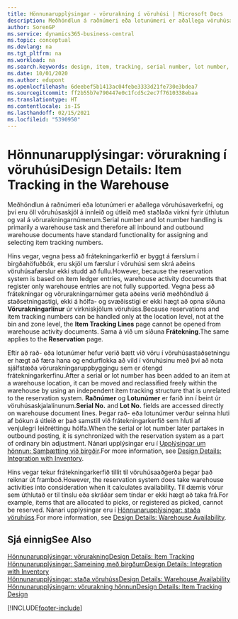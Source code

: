 ```yaml
---
title: Hönnunarupplýsingar - vörurakning í vöruhúsi | Microsoft Docs
description: Meðhöndlun á raðnúmeri eða lotunúmeri er aðallega vöruhúsaverkefni, og því eru öll vöruhúsaskjöl á innleið og útleið með staðlaða virkni fyrir úthlutun og val á vörurakningarnúmerum. Hins vegar, vegna þess að frátekningarkerfið er byggt á færslum í birgðahöfuðbók, eru skjöl um færslur í vöruhúsi sem skrá aðeins vöruhúsafærslur ekki studd að fullu.
author: SorenGP
ms.service: dynamics365-business-central
ms.topic: conceptual
ms.devlang: na
ms.tgt_pltfrm: na
ms.workload: na
ms.search.keywords: design, item, tracking, serial number, lot number, outbound documents
ms.date: 10/01/2020
ms.author: edupont
ms.openlocfilehash: 6deebef5b1413ac04febe3333d21fe730e3bdea7
ms.sourcegitcommit: ff2b55b7e790447e0c1fcd5c2ec7f7610338ebaa
ms.translationtype: HT
ms.contentlocale: is-IS
ms.lasthandoff: 02/15/2021
ms.locfileid: "5390950"
---
```

# <a name="design-details-item-tracking-in-the-warehouse"></a><span data-ttu-id="e05d2-104">Hönnunarupplýsingar: vörurakning í vöruhúsi</span><span class="sxs-lookup"><span data-stu-id="e05d2-104">Design Details: Item Tracking in the Warehouse</span></span>
<span data-ttu-id="e05d2-105">Meðhöndlun á raðnúmeri eða lotunúmeri er aðallega vöruhúsaverkefni, og því eru öll vöruhúsaskjöl á innleið og útleið með staðlaða virkni fyrir úthlutun og val á vörurakningarnúmerum.</span><span class="sxs-lookup"><span data-stu-id="e05d2-105">Serial number and lot number handling is primarily a warehouse task and therefore all inbound and outbound warehouse documents have standard functionality for assigning and selecting item tracking numbers.</span></span>  

<span data-ttu-id="e05d2-106">Hins vegar, vegna þess að frátekningarkerfið er byggt á færslum í birgðahöfuðbók, eru skjöl um færslur í vöruhúsi sem skrá aðeins vöruhúsafærslur ekki studd að fullu.</span><span class="sxs-lookup"><span data-stu-id="e05d2-106">However, because the reservation system is based on item ledger entries, warehouse activity documents that register only warehouse entries are not fully supported.</span></span> <span data-ttu-id="e05d2-107">Vegna þess að frátekningar og vörurakningarnúmer geta aðeins verið meðhöndluð á staðsetningastigi, ekki á hólfa- og svæðisstigi er ekki hægt að opna síðuna **Vörurakningarlínur** úr virkniskjölum vöruhúss.</span><span class="sxs-lookup"><span data-stu-id="e05d2-107">Because reservations and item tracking numbers can be handled only at the location level, not at the bin and zone level, the **Item Tracking Lines** page cannot be opened from warehouse activity documents.</span></span> <span data-ttu-id="e05d2-108">Sama á við um síðuna **Frátekning**.</span><span class="sxs-lookup"><span data-stu-id="e05d2-108">The same applies to the **Reservation** page.</span></span>  

<span data-ttu-id="e05d2-109">Eftir að rað- eða lotunúmer hefur verið bætt við vöru í vöruhúsastaðsetningu er hægt að færa hana og endurflokka að vild í vöruhúsinu með því að nota sjálfstæða vörurakningaruppbyggingu sem er ótengd frátekningarkerfinu.</span><span class="sxs-lookup"><span data-stu-id="e05d2-109">After a serial or lot number has been added to an item at a warehouse location, it can be moved and reclassified freely within the warehouse by using an independent item tracking structure that is unrelated to the reservation system.</span></span> <span data-ttu-id="e05d2-110">**Raðnúmer** og **Lotunúmer** er farið inn í beint úr vöruhúsaskjalalínunum.</span><span class="sxs-lookup"><span data-stu-id="e05d2-110">**Serial No.** and **Lot No.** fields are accessed directly on warehouse document lines.</span></span> <span data-ttu-id="e05d2-111">Þegar rað- eða lotunúmer verður seinna hluti af bókun á útleið er það samstill við frátekningarkerfið sem hluti af venjulegri leiðréttingu hólfa.</span><span class="sxs-lookup"><span data-stu-id="e05d2-111">When the serial or lot number later partakes in outbound posting, it is synchronized with the reservation system as a part of ordinary bin adjustment.</span></span> <span data-ttu-id="e05d2-112">Nánari upplýsingar eru í [Upplýsingar um hönnun: Samþætting við birgðir](design-details-integration-with-inventory.md).</span><span class="sxs-lookup"><span data-stu-id="e05d2-112">For more information, see [Design Details: Integration with Inventory](design-details-integration-with-inventory.md).</span></span>  

<span data-ttu-id="e05d2-113">Hins vegar tekur frátekningarkerfið tillit til vöruhúsaaðgerða þegar það reiknar út framboð.</span><span class="sxs-lookup"><span data-stu-id="e05d2-113">However, the reservation system does take warehouse activities into consideration when it calculates availability.</span></span> <span data-ttu-id="e05d2-114">Til dæmis vörur sem úthlutað er til tínslu eða skráðar sem tíndar er ekki hægt að taka frá.</span><span class="sxs-lookup"><span data-stu-id="e05d2-114">For example, items that are allocated to picks, or registered as picked, cannot be reserved.</span></span> <span data-ttu-id="e05d2-115">Nánari upplýsingar eru í [Hönnunarupplýsingar: staða vöruhúss](design-details-availability-in-the-warehouse.md).</span><span class="sxs-lookup"><span data-stu-id="e05d2-115">For more information, see [Design Details: Warehouse Availability](design-details-availability-in-the-warehouse.md).</span></span>

## <a name="see-also"></a><span data-ttu-id="e05d2-116">Sjá einnig</span><span class="sxs-lookup"><span data-stu-id="e05d2-116">See Also</span></span>  
[<span data-ttu-id="e05d2-117">Hönnunarupplýsingar: vörurakning</span><span class="sxs-lookup"><span data-stu-id="e05d2-117">Design Details: Item Tracking</span></span>](design-details-item-tracking.md)  
[<span data-ttu-id="e05d2-118">Hönnunarupplýsingar: Sameining með birgðum</span><span class="sxs-lookup"><span data-stu-id="e05d2-118">Design Details: Integration with Inventory</span></span>](design-details-integration-with-inventory.md)  
[<span data-ttu-id="e05d2-119">Hönnunarupplýsingar: staða vöruhúss</span><span class="sxs-lookup"><span data-stu-id="e05d2-119">Design Details: Warehouse Availability</span></span>](design-details-availability-in-the-warehouse.md)  
[<span data-ttu-id="e05d2-120">Hönnunarupplýsingarn: vörurakning hönnun</span><span class="sxs-lookup"><span data-stu-id="e05d2-120">Design Details: Item Tracking Design</span></span>](design-details-item-tracking-design.md)


[!INCLUDE[footer-include](includes/footer-banner.md)]